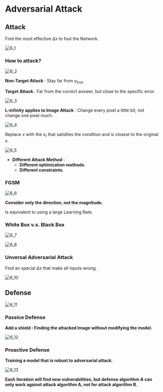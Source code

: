 # Adversarial Attack

## Attack

Find the most effective $\Delta x$ to fool the  Network.

![6_1](DL_Img/notes6/6_1.png)


### How to attack?

![6_2](DL_Img/notes6/6_2.png)

**Non-Target Attack** : Stay far from $y_{true}$

**Target Attack** : Far from the correct answer, but close to the specific error

![6_3](DL_Img/notes6/6_3.png)

**L-infinity applies to Image Attack** : Change every pixel a little bit, not change one pixel much.

![6_4](DL_Img/notes6/6_4.png)

Replace $x$ with the $x_t$ that satisfies the condition and is closest to the original $x$.

![6_5](DL_Img/notes6/6_5.png)

- **Different Attack Method** :
  - **Different optimization methods**.
  - **Different constraints**.

### FGSM

![6_6](DL_Img/notes6/6_6.png)

**Consider only the direction, not the magnitude.**

Is equivalent to using a large Learning Rate.

### White Box v.s. Black Box

![6_7](DL_Img/notes6/6_8.png)

![6_8](DL_Img/notes6/6_9.png)

### Unversal Adversarial Attack

Find an special $\Delta x$ that make all inputs wrong .

![6_10](DL_Img/notes6/6_10.png)

## Defense

![6_11](DL_Img/notes6/6_11.png)

### Passice Defense

**Add a shield : Finding the attacked Image without modifying the model.**

![6_12](DL_Img/notes6/6_12.png)

### Proactive Defense

**Training a model that is robust to adversarial attack.**

![6_13](DL_Img/notes6/6_13.png)

**Each iteration will find new vulnerabilities, but defense algorithm A can only work against attack algorithm A, not for attack algorithm B.**